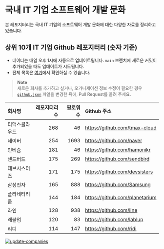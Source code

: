# 국내 IT 기업 소프트웨어 개발 문화
본 레포지터리는 국내 IT 기업의 소프트웨어 개발 문화에 대한 다양한 자료를 정리하고 있습니다.

## 상위 10개 IT 기업 Github 레포지터리 (숫자 기준)

- 데이터는 매일 오후 1시에 자동으로 업데이트됩니다. `main` 브랜치에 새로운 커밋이 추가되었을 때도 업데이트가 시도됩니다.
- 전체 목록은 [여기](./github.md)에서 확인하실 수 있습니다.

> **Note**<br />
> 새로운 회사를 추가하고 싶거나, 오가니제이션 정보 수정이 필요한 경우 [`github.json`](./github.json) 파일을 변경한 뒤에, Pull Request를 올려 주세요.

<!-- MARKDOWN_TABLE(GITHUB): START -->

| **회사명** | **레포지터리 수** | **팔로워 수** | **Github 주소** |
|:---|---:|---:|:---|
| 티맥스클라우드 | 268 | 46 | https://github.com/tmax-cloud |
| 네이버 | 254 | 1693 | https://github.com/naver |
| 인베슘 | 181 | 46 | https://github.com/hamonikr |
| 센드버드 | 175 | 269 | https://github.com/sendbird |
| 데브시스터즈 | 171 | 175 | https://github.com/devsisters |
| 삼성전자 | 165 | 888 | https://github.com/Samsung |
| 플라네타리움 | 144 | 184 | https://github.com/planetarium |
| 라인 | 128 | 938 | https://github.com/line |
| 래블업 | 120 | 83 | https://github.com/lablup |
| 리디 | 114 | 147 | https://github.com/ridi |

<!-- MARKDOWN_TABLE(GITHUB): END -->

[![update-companies](https://github.com/JunRadish/korea-devculture/actions/workflows/update.yaml/badge.svg?branch=main)](https://github.com/JunRadish/korea-devculture/actions/workflows/update.yaml)